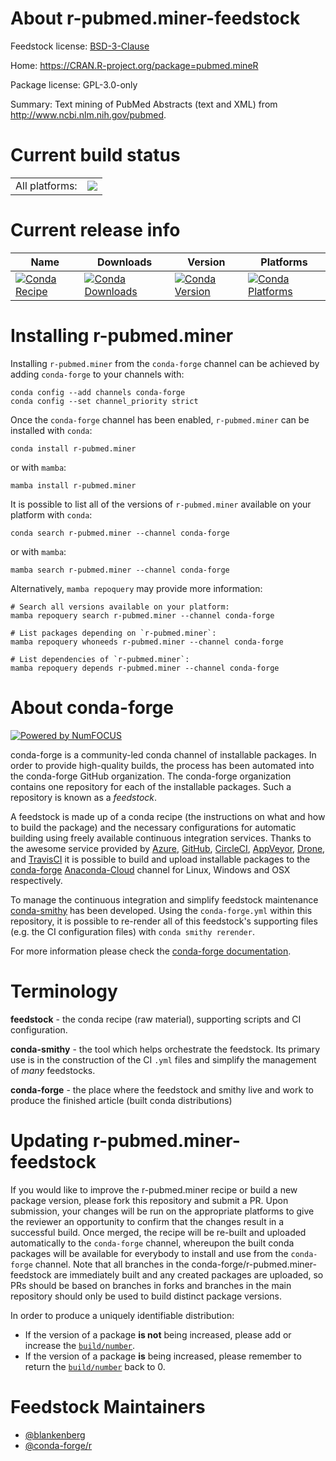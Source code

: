 About r-pubmed.miner-feedstock
==============================

Feedstock license: [BSD-3-Clause](https://github.com/conda-forge/r-pubmed.miner-feedstock/blob/main/LICENSE.txt)

Home: https://CRAN.R-project.org/package=pubmed.mineR

Package license: GPL-3.0-only

Summary: Text mining of PubMed Abstracts (text and XML) from <http://www.ncbi.nlm.nih.gov/pubmed>.

Current build status
====================


<table><tr><td>All platforms:</td>
    <td>
      <a href="https://dev.azure.com/conda-forge/feedstock-builds/_build/latest?definitionId=10153&branchName=main">
        <img src="https://dev.azure.com/conda-forge/feedstock-builds/_apis/build/status/r-pubmed.miner-feedstock?branchName=main">
      </a>
    </td>
  </tr>
</table>

Current release info
====================

| Name | Downloads | Version | Platforms |
| --- | --- | --- | --- |
| [![Conda Recipe](https://img.shields.io/badge/recipe-r--pubmed.miner-green.svg)](https://anaconda.org/conda-forge/r-pubmed.miner) | [![Conda Downloads](https://img.shields.io/conda/dn/conda-forge/r-pubmed.miner.svg)](https://anaconda.org/conda-forge/r-pubmed.miner) | [![Conda Version](https://img.shields.io/conda/vn/conda-forge/r-pubmed.miner.svg)](https://anaconda.org/conda-forge/r-pubmed.miner) | [![Conda Platforms](https://img.shields.io/conda/pn/conda-forge/r-pubmed.miner.svg)](https://anaconda.org/conda-forge/r-pubmed.miner) |

Installing r-pubmed.miner
=========================

Installing `r-pubmed.miner` from the `conda-forge` channel can be achieved by adding `conda-forge` to your channels with:

```
conda config --add channels conda-forge
conda config --set channel_priority strict
```

Once the `conda-forge` channel has been enabled, `r-pubmed.miner` can be installed with `conda`:

```
conda install r-pubmed.miner
```

or with `mamba`:

```
mamba install r-pubmed.miner
```

It is possible to list all of the versions of `r-pubmed.miner` available on your platform with `conda`:

```
conda search r-pubmed.miner --channel conda-forge
```

or with `mamba`:

```
mamba search r-pubmed.miner --channel conda-forge
```

Alternatively, `mamba repoquery` may provide more information:

```
# Search all versions available on your platform:
mamba repoquery search r-pubmed.miner --channel conda-forge

# List packages depending on `r-pubmed.miner`:
mamba repoquery whoneeds r-pubmed.miner --channel conda-forge

# List dependencies of `r-pubmed.miner`:
mamba repoquery depends r-pubmed.miner --channel conda-forge
```


About conda-forge
=================

[![Powered by
NumFOCUS](https://img.shields.io/badge/powered%20by-NumFOCUS-orange.svg?style=flat&colorA=E1523D&colorB=007D8A)](https://numfocus.org)

conda-forge is a community-led conda channel of installable packages.
In order to provide high-quality builds, the process has been automated into the
conda-forge GitHub organization. The conda-forge organization contains one repository
for each of the installable packages. Such a repository is known as a *feedstock*.

A feedstock is made up of a conda recipe (the instructions on what and how to build
the package) and the necessary configurations for automatic building using freely
available continuous integration services. Thanks to the awesome service provided by
[Azure](https://azure.microsoft.com/en-us/services/devops/), [GitHub](https://github.com/),
[CircleCI](https://circleci.com/), [AppVeyor](https://www.appveyor.com/),
[Drone](https://cloud.drone.io/welcome), and [TravisCI](https://travis-ci.com/)
it is possible to build and upload installable packages to the
[conda-forge](https://anaconda.org/conda-forge) [Anaconda-Cloud](https://anaconda.org/)
channel for Linux, Windows and OSX respectively.

To manage the continuous integration and simplify feedstock maintenance
[conda-smithy](https://github.com/conda-forge/conda-smithy) has been developed.
Using the ``conda-forge.yml`` within this repository, it is possible to re-render all of
this feedstock's supporting files (e.g. the CI configuration files) with ``conda smithy rerender``.

For more information please check the [conda-forge documentation](https://conda-forge.org/docs/).

Terminology
===========

**feedstock** - the conda recipe (raw material), supporting scripts and CI configuration.

**conda-smithy** - the tool which helps orchestrate the feedstock.
                   Its primary use is in the construction of the CI ``.yml`` files
                   and simplify the management of *many* feedstocks.

**conda-forge** - the place where the feedstock and smithy live and work to
                  produce the finished article (built conda distributions)


Updating r-pubmed.miner-feedstock
=================================

If you would like to improve the r-pubmed.miner recipe or build a new
package version, please fork this repository and submit a PR. Upon submission,
your changes will be run on the appropriate platforms to give the reviewer an
opportunity to confirm that the changes result in a successful build. Once
merged, the recipe will be re-built and uploaded automatically to the
`conda-forge` channel, whereupon the built conda packages will be available for
everybody to install and use from the `conda-forge` channel.
Note that all branches in the conda-forge/r-pubmed.miner-feedstock are
immediately built and any created packages are uploaded, so PRs should be based
on branches in forks and branches in the main repository should only be used to
build distinct package versions.

In order to produce a uniquely identifiable distribution:
 * If the version of a package **is not** being increased, please add or increase
   the [``build/number``](https://docs.conda.io/projects/conda-build/en/latest/resources/define-metadata.html#build-number-and-string).
 * If the version of a package **is** being increased, please remember to return
   the [``build/number``](https://docs.conda.io/projects/conda-build/en/latest/resources/define-metadata.html#build-number-and-string)
   back to 0.

Feedstock Maintainers
=====================

* [@blankenberg](https://github.com/blankenberg/)
* [@conda-forge/r](https://github.com/conda-forge/r/)

